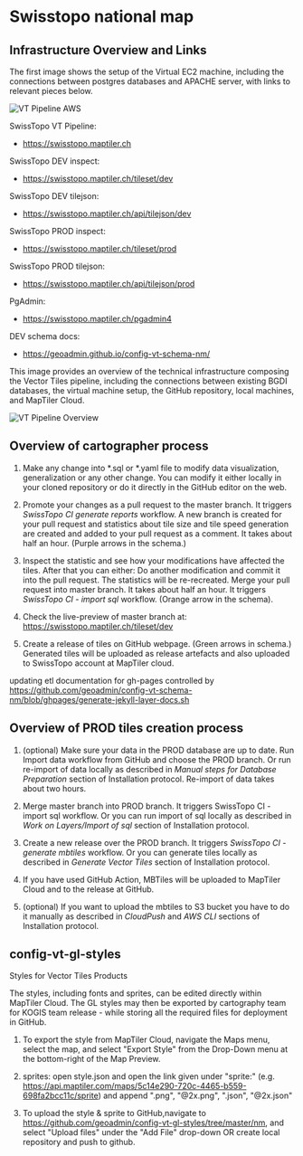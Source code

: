# Swisstopo national map

## Infrastructure Overview and Links
The first image shows the setup of the Virtual EC2 machine, including the connections between postgres databases and 
APACHE server, with links to relevant pieces below.

![VT Pipeline AWS](https://user-images.githubusercontent.com/19833762/94259506-d8da8700-ff2e-11ea-9b09-145409b304ec.png)

SwissTopo VT Pipeline:
- https://swisstopo.maptiler.ch

SwissTopo DEV inspect:
- https://swisstopo.maptiler.ch/tileset/dev

SwissTopo DEV tilejson:
- https://swisstopo.maptiler.ch/api/tilejson/dev

SwissTopo PROD inspect:
- https://swisstopo.maptiler.ch/tileset/prod

SwissTopo PROD tilejson:
- https://swisstopo.maptiler.ch/api/tilejson/prod

PgAdmin:
- https://swisstopo.maptiler.ch/pgadmin4

DEV schema docs:
- https://geoadmin.github.io/config-vt-schema-nm/

This image provides an overview of the technical infrastructure composing the Vector Tiles pipeline, including the 
connections between existing BGDI databases, the virtual machine setup, the GitHub repository, local machines, 
and MapTiler Cloud.

![VT Pipeline Overview](https://user-images.githubusercontent.com/19833762/94141897-bcc2e100-fe6d-11ea-9c47-53f255b68b79.png)

## Overview of cartographer process
1. Make any change into *.sql or *.yaml file to modify data visualization, generalization or any other change. 
You can modify it either locally in your cloned repository or do it directly in the GitHub editor on the web.

2. Promote your changes as a pull request to the master branch. It triggers *SwissTopo CI generate reports* workflow.
A new branch is created for your pull request and statistics about tile size and tile speed generation are created and
 added to your pull request as a comment. It takes about half an hour. (Purple arrows in the schema.)

3. Inspect the statistic and see how your modifications have affected the tiles. After that you can either:
Do another modification and commit it into the pull request. The statistics will be re-recreated.
Merge your pull request into master branch. It takes about half an hour. It triggers *SwissTopo CI - import sql* workflow.
 (Orange arrow in the schema). 

4. Check the live-preview of master branch at: https://swisstopo.maptiler.ch/tileset/dev

5. Create a release of tiles on GitHub webpage. (Green arrows in schema.) Generated tiles will be uploaded as release 
artefacts and also uploaded to SwissTopo account at MapTiler cloud.

updating etl documentation for gh-pages controlled by https://github.com/geoadmin/config-vt-schema-nm/blob/ghpages/generate-jekyll-layer-docs.sh

## Overview of PROD tiles creation process
1. (optional) Make sure your data in the PROD database are up to date. Run Import data workflow from GitHub and choose the 
PROD branch. Or run re-import of data locally as described in *Manual steps for Database Preparation* section of 
Installation protocol. Re-import of data takes about two hours.

2. Merge master branch into PROD branch. It triggers SwissTopo CI - import sql workflow. Or you can run import of sql 
locally as described in *Work on Layers/Import of sql* section of Installation protocol.

3. Create a new release over the PROD branch. It triggers *SwissTopo CI - generate mbtiles* workflow. Or you can generate 
tiles locally as described in *Generate Vector Tiles* section of Installation protocol.

4. If you have used GitHub Action, MBTiles will be uploaded to MapTiler Cloud and to the release at GitHub. 

5. (optional) If you want to upload the mbtiles to S3 bucket you have to do it manually as described in *CloudPush* and 
*AWS CLI* sections of Installation protocol.

## config-vt-gl-styles

Styles for Vector Tiles Products

The styles, including fonts and sprites, can be edited directly within MapTiler Cloud. The GL styles may then be exported by cartography team for KOGIS team release - while storing all the required files for deployment in GitHub.

1. To export the style from MapTiler Cloud, navigate the Maps menu, select the map, and select "Export Style" from the Drop-Down menu at the bottom-right of the Map Preview.

2. sprites: open style.json and open the link given under "sprite:" (e.g. https://api.maptiler.com/maps/5c14e290-720c-4465-b559-698fa2bcc11c/sprite) and append ".png", "@2x.png", ".json", "@2x.json"

3. To upload the style & sprite to GitHub,navigate to https://github.com/geoadmin/config-vt-gl-styles/tree/master/nm, and select "Upload files" under the "Add File" drop-down OR create local repository and push to github.

